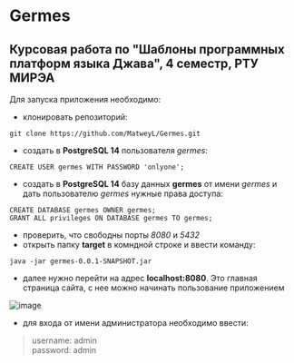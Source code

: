# Germes
## Курсовая работа по "Шаблоны программных платформ языка Джава", 4 семестр, РТУ МИРЭА
Для запуска приложения необходимо:
- клонировать репозиторий:
```
git clone https://github.com/MatweyL/Germes.git
```
- создать в **PostgreSQL 14** пользователя *germes*:
```
CREATE USER germes WITH PASSWORD 'onlyone';  
```
- создать в **PostgreSQL 14** базу данных **germes** от имени *germes* и дать пользователю *germes* нужные права доступа:
```
CREATE DATABASE germes OWNER germes;  
GRANT ALL privileges ON DATABASE germes TO germes;
``` 
- проверить, что свободны порты *8080* и *5432*
- открыть папку **target** в комндной строке и ввести команду:
```
java -jar germes-0.0.1-SNAPSHOT.jar
```
- далее нужно перейти на адрес **localhost:8080**. Это главная страница сайта, с нее можно начинать пользование приложением

![image](https://user-images.githubusercontent.com/74009572/169700287-34ffbef4-03e2-4297-8f0f-2b7004e6d11e.png)

- для входа от имени администратора необходимо ввести:  
> username: admin  
> password: admin  

